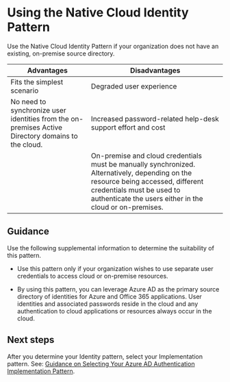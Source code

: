 # Using the Native Cloud Identity Pattern

Use the Native Cloud Identity Pattern if your organization does not have an existing, on-premise source directory. 


|**Advantages** | **Disadvantages** |  
| -------------| -------------| 
|Fits the simplest scenario |Degraded user experience|
|No need to synchronize user identities from the on-premises Active Directory domains to the cloud. | Increased password-related help-desk support effort and cost |
| | On-premise and cloud credentials must be manually synchronized. Alternatively, depending on the resource being accessed, different credentials must be used to authenticate the users either in the cloud or on-premises. |



## Guidance

Use the following supplemental information to determine the suitability of this pattern.

  - Use this pattern only if your organization wishes to use separate user credentials to access cloud or on-premise resources.

  - By using this pattern, you can leverage Azure AD as the primary source directory of identities for Azure and Office 365 applications. User identities and associated passwords reside in the cloud and any authentication to cloud applications or resources always occur in the cloud.



## Next steps

After you determine your Identity pattern, select your Implementation pattern. See: [Guidance on Selecting Your Azure AD Authentication Implementation Pattern](1.7-Selecting-your-Azure-AD-Authentication-Implementation-Pattern.md).

